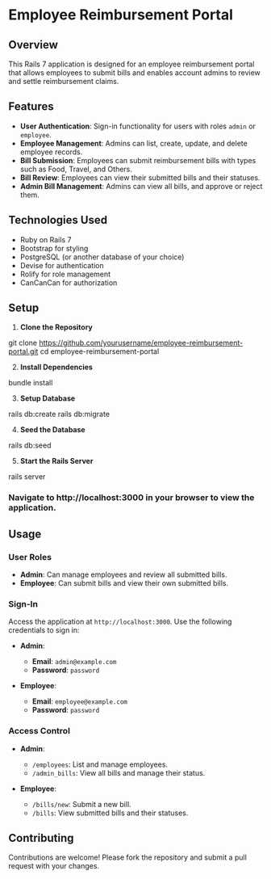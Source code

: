 # Employee Reimbursement Portal

## Overview

This Rails 7 application is designed for an employee reimbursement portal that allows employees to submit bills and enables account admins to review and settle reimbursement claims.

## Features

- **User Authentication**: Sign-in functionality for users with roles `admin` or `employee`.
- **Employee Management**: Admins can list, create, update, and delete employee records.
- **Bill Submission**: Employees can submit reimbursement bills with types such as Food, Travel, and Others.
- **Bill Review**: Employees can view their submitted bills and their statuses.
- **Admin Bill Management**: Admins can view all bills, and approve or reject them.

## Technologies Used

- Ruby on Rails 7
- Bootstrap for styling
- PostgreSQL (or another database of your choice)
- Devise for authentication
- Rolify for role management
- CanCanCan for authorization

## Setup

1. **Clone the Repository**

git clone https://github.com/yourusername/employee-reimbursement-portal.git
cd employee-reimbursement-portal

2. **Install Dependencies**

bundle install

3. **Setup Database**

rails db:create
rails db:migrate

4. **Seed the Database**

rails db:seed

5. **Start the Rails Server**

rails server


### Navigate to http://localhost:3000 in your browser to view the application.

## Usage

### User Roles

- **Admin**: Can manage employees and review all submitted bills.
- **Employee**: Can submit bills and view their own submitted bills.

### Sign-In

Access the application at `http://localhost:3000`. Use the following credentials to sign in:

- **Admin**:
  - **Email**: `admin@example.com`
  - **Password**: `password`

- **Employee**:
  - **Email**: `employee@example.com`
  - **Password**: `password`

### Access Control

- **Admin**:
  - `/employees`: List and manage employees.
  - `/admin_bills`: View all bills and manage their status.

- **Employee**:
  - `/bills/new`: Submit a new bill.
  - `/bills`: View submitted bills and their statuses.

## Contributing

Contributions are welcome! Please fork the repository and submit a pull request with your changes.
